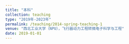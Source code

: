 ```yaml
---
title: "本科"
collection: teaching
type: "2019年-2023年"
permalink: /teaching/2014-spring-teaching-1
venue: "西北工业大学（NPU），飞行器动力工程转微电子科学与工程"
date: 2019-01-01
---
```


